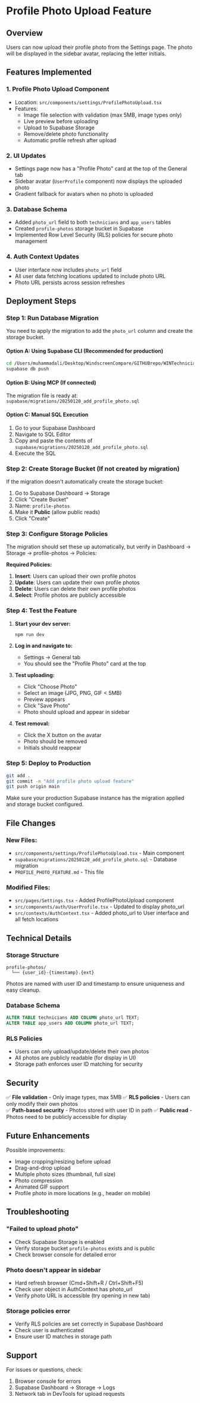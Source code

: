 # Profile Photo Upload Feature

## Overview
Users can now upload their profile photo from the Settings page. The photo will be displayed in the sidebar avatar, replacing the letter initials.

## Features Implemented

### 1. **Profile Photo Upload Component**
- Location: `src/components/settings/ProfilePhotoUpload.tsx`
- Features:
  - Image file selection with validation (max 5MB, image types only)
  - Live preview before uploading
  - Upload to Supabase Storage
  - Remove/delete photo functionality
  - Automatic profile refresh after upload

### 2. **UI Updates**
- Settings page now has a "Profile Photo" card at the top of the General tab
- Sidebar avatar (`UserProfile` component) now displays the uploaded photo
- Gradient fallback for avatars when no photo is uploaded

### 3. **Database Schema**
- Added `photo_url` field to both `technicians` and `app_users` tables
- Created `profile-photos` storage bucket in Supabase
- Implemented Row Level Security (RLS) policies for secure photo management

### 4. **Auth Context Updates**
- User interface now includes `photo_url` field
- All user data fetching locations updated to include photo URL
- Photo URL persists across session refreshes

## Deployment Steps

### Step 1: Run Database Migration

You need to apply the migration to add the `photo_url` column and create the storage bucket.

#### Option A: Using Supabase CLI (Recommended for production)
```bash
cd /Users/muhammadali/Desktop/WindscreenCompare/GITHUBrepo/WINTechnician
supabase db push
```

#### Option B: Using MCP (If connected)
The migration file is ready at: `supabase/migrations/20250120_add_profile_photo.sql`

#### Option C: Manual SQL Execution
1. Go to your Supabase Dashboard
2. Navigate to SQL Editor
3. Copy and paste the contents of `supabase/migrations/20250120_add_profile_photo.sql`
4. Execute the SQL

### Step 2: Create Storage Bucket (If not created by migration)

If the migration doesn't automatically create the storage bucket:

1. Go to Supabase Dashboard → Storage
2. Click "Create Bucket"
3. Name: `profile-photos`
4. Make it **Public** (allow public reads)
5. Click "Create"

### Step 3: Configure Storage Policies

The migration should set these up automatically, but verify in Dashboard → Storage → profile-photos → Policies:

**Required Policies:**
1. **Insert**: Users can upload their own profile photos
2. **Update**: Users can update their own profile photos
3. **Delete**: Users can delete their own profile photos  
4. **Select**: Profile photos are publicly accessible

### Step 4: Test the Feature

1. **Start your dev server:**
   ```bash
   npm run dev
   ```

2. **Log in and navigate to:**
   - Settings → General tab
   - You should see the "Profile Photo" card at the top

3. **Test uploading:**
   - Click "Choose Photo"
   - Select an image (JPG, PNG, GIF < 5MB)
   - Preview appears
   - Click "Save Photo"
   - Photo should upload and appear in sidebar

4. **Test removal:**
   - Click the X button on the avatar
   - Photo should be removed
   - Initials should reappear

### Step 5: Deploy to Production

```bash
git add .
git commit -m "Add profile photo upload feature"
git push origin main
```

Make sure your production Supabase instance has the migration applied and storage bucket configured.

## File Changes

### New Files:
- `src/components/settings/ProfilePhotoUpload.tsx` - Main component
- `supabase/migrations/20250120_add_profile_photo.sql` - Database migration
- `PROFILE_PHOTO_FEATURE.md` - This file

### Modified Files:
- `src/pages/Settings.tsx` - Added ProfilePhotoUpload component
- `src/components/auth/UserProfile.tsx` - Updated to display photo_url
- `src/contexts/AuthContext.tsx` - Added photo_url to User interface and all fetch locations

## Technical Details

### Storage Structure
```
profile-photos/
  └── {user_id}-{timestamp}.{ext}
```

Photos are named with user ID and timestamp to ensure uniqueness and easy cleanup.

### Database Schema
```sql
ALTER TABLE technicians ADD COLUMN photo_url TEXT;
ALTER TABLE app_users ADD COLUMN photo_url TEXT;
```

### RLS Policies
- Users can only upload/update/delete their own photos
- All photos are publicly readable (for display in UI)
- Storage path enforces user ID matching for security

## Security

✅ **File validation** - Only image types, max 5MB
✅ **RLS policies** - Users can only modify their own photos  
✅ **Path-based security** - Photos stored with user ID in path
✅ **Public read** - Photos need to be publicly accessible for display

## Future Enhancements

Possible improvements:
- Image cropping/resizing before upload
- Drag-and-drop upload
- Multiple photo sizes (thumbnail, full size)
- Photo compression
- Animated GIF support
- Profile photo in more locations (e.g., header on mobile)

## Troubleshooting

### "Failed to upload photo"
- Check Supabase Storage is enabled
- Verify storage bucket `profile-photos` exists and is public
- Check browser console for detailed error

### Photo doesn't appear in sidebar
- Hard refresh browser (Cmd+Shift+R / Ctrl+Shift+F5)
- Check user object in AuthContext has photo_url
- Verify photo URL is accessible (try opening in new tab)

### Storage policies error
- Verify RLS policies are set correctly in Supabase Dashboard
- Check user is authenticated
- Ensure user ID matches in storage path

## Support

For issues or questions, check:
1. Browser console for errors
2. Supabase Dashboard → Storage → Logs
3. Network tab in DevTools for upload requests

